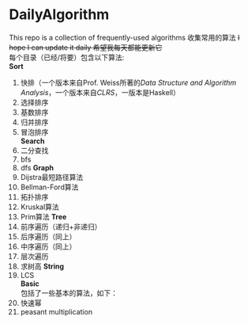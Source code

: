 # DailyAlgorithm
This repo is a collection of frequently-used algorithms 收集常用的算法
~~I hope I can update it daily 希望我每天都能更新它~~  
每个目录（已经/将要）包含以下算法:  
**Sort**  
1. 快排（一个版本来自Prof. Weiss所著的*Data Structure and Algorithm Analysis*，一个版本来自*CLRS*，一版本是Haskell）  
2. 选择排序  
3. 基数排序  
4. 归并排序  
5. 冒泡排序  
**Search**  
1. 二分查找  
2. bfs
3. dfs
**Graph**  
1. Dijstra最短路径算法
2. Bellman-Ford算法
3. 拓扑排序
4. Kruskal算法
5. Prim算法
**Tree**  
1. 前序遍历（递归+非递归）  
2. 后序遍历（同上）  
3. 中序遍历（同上）  
4. 层次遍历  
5. 求树高
**String**  
1. LCS  
**Basic**  
包括了一些基本的算法，如下：
1. 快速幂  
2. peasant multiplication  
